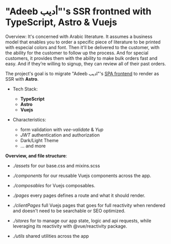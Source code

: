 # "Adeeb أديب"'s SSR frontned with TypeScript, Astro & Vuejs

Overview: It's concerned with Arabic literature. It assumes a business model that enables you to order a specific piece of literature to be printed with especial colors and font. Then it'll be delivered to the customer, with the ability for the customer to follow up the process. And for special customers, it provides them with the ability to make bulk orders fast and easy. And if they’re willing to signup, they can review all of their past orders.

The project's goal is to migrate "Adeeb اديب"'s [SPA frontend](https://github.com/M-Shrief/Adeeb_Vue_TS "repo") to render as SSR with **Astro**.

- Tech Stack:

  - **TypeScript**
  - **Astro**
  - **Vuejs**

- Characteristics:

  - form validation with _vee-validate_ & _Yup_
  - _JWT_ authentication and authorization
  - Dark/Light Theme
  - ... and more

**Overview, and file structure**:

- _./assets_ for our base.css and mixins.scss

- _./components_ for our reusable Vuejs components across the app.

- _./composables_ for Vuejs composables.

- _./pages_ every pages defines a route and what it should render.

- _./clientPages_ full Vuejs pages that goes for full reactivity when rendered and doesn't need to be searchable or SEO optimized.

- _./stores_ for to manage our app state, logic and api requests, while
  leveraging its reactivity with @vue/reactivity package.

- _./utils_ shared utilities across the app
